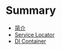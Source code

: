 # Summary

* [简介](README.md)
* [Service Locator](Yii2.0/ServiceLocator/README.md)
* [DI Container](Yii2.0/Di_Container/README.md)

